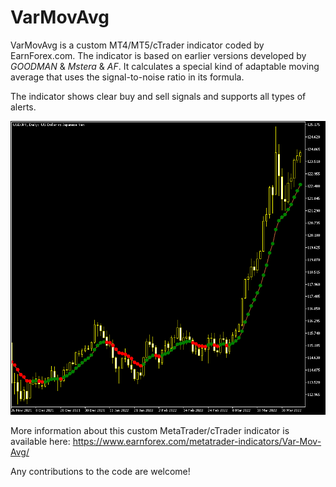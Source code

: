 # VarMovAvg

VarMovAvg is a custom MT4/MT5/cTrader indicator coded by EarnForex.com. The indicator is based on earlier versions developed by _GOODMAN_ & _Mstera_ & _AF_. It calculates a special kind of adaptable moving average that uses the signal-to-noise ratio in its formula.

The indicator shows clear buy and sell signals and supports all types of alerts.

![VarMovAvg shows some signals before a strong uptrend on the daily chart of the USD/JPY Forex pair](https://github.com/EarnForex/VarMovAvg/blob/main/README_Images/varmovavg-signals-strong-uptrend-usdjpy.png)

More information about this custom MetaTrader/cTrader indicator is available here: https://www.earnforex.com/metatrader-indicators/Var-Mov-Avg/

Any contributions to the code are welcome!
